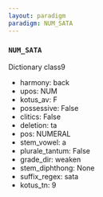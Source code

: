 ```yaml
---
layout: paradigm
paradigm: NUM_SATA
---
```

### ` NUM_SATA `

Dictionary class9
* harmony: back
* upos: NUM
* kotus_av: F
* possessive: False
* clitics: False
* deletion: ta
* pos: NUMERAL
* stem_vowel: a
* plurale_tantum: False
* grade_dir: weaken
* stem_diphthong: None
* suffix_regex: sata
* kotus_tn: 9
